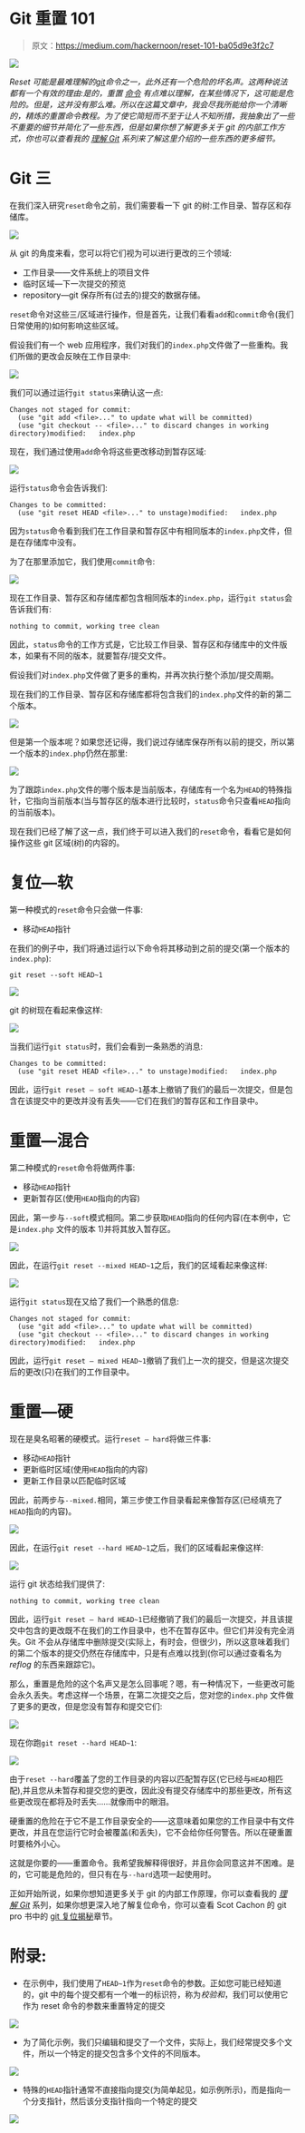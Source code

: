 # Git 重置 101

> 原文：<https://medium.com/hackernoon/reset-101-ba05d9e3f2c7>

![](img/ea03fb1a52827152c719d8715feba774.png)

*Reset 可能是最难理解的*[*git*](https://hackernoon.com/tagged/git)*命令之一，此外还有一个危险的坏名声。这两种说法都有一个有效的理由:是的，重置* [*命令*](https://hackernoon.com/tagged/command) *有点难以理解，在某些情况下，这可能是危险的。但是，这并没有那么难。所以在这篇文章中，我会尽我所能给你一个清晰的，精炼的重置命令教程。为了使它简短而不至于让人不知所措，我抽象出了一些不重要的细节并简化了一些东西，但是如果你想了解更多关于 git 的内部工作方式，你也可以查看我的* [*理解 Git*](https://hackernoon.com/https-medium-com-zspajich-understanding-git-data-model-95eb16cc99f5) *系列来了解这里介绍的一些东西的更多细节。*

# Git 三

在我们深入研究`reset`命令之前，我们需要看一下 git 的树:工作目录、暂存区和存储库。

![](img/887c740883a8fd5c421d652704fdf6da.png)

从 git 的角度来看，您可以将它们视为可以进行更改的三个领域:

*   工作目录——文件系统上的项目文件
*   临时区域—下一次提交的预览
*   repository—git 保存所有(过去的)提交的数据存储。

`reset`命令对这些三/区域进行操作，但是首先，让我们看看`add`和`commit`命令(我们日常使用的)如何影响这些区域。

假设我们有一个 web 应用程序，我们对我们的`index.php`文件做了一些重构。我们所做的更改会反映在工作目录中:

![](img/6462603e87db406be20c3dd8f4d88fdb.png)

我们可以通过运行`git status`来确认这一点:

```
Changes not staged for commit:
  (use "git add <file>..." to update what will be committed)
  (use "git checkout -- <file>..." to discard changes in working directory)modified:   index.php
```

现在，我们通过使用`add`命令将这些更改移动到暂存区域:

![](img/43a79fde6a1876090a72f7fd48b1ce28.png)

运行`status`命令会告诉我们:

```
Changes to be committed:
  (use "git reset HEAD <file>..." to unstage)modified:   index.php
```

因为`status`命令看到我们在工作目录和暂存区中有相同版本的`index.php`文件，但是在存储库中没有。

为了在那里添加它，我们使用`commit`命令:

![](img/67c3fcceb7da474f9e4cff34b5ff8715.png)

现在工作目录、暂存区和存储库都包含相同版本的`index.php`，运行`git status`会告诉我们有:

```
nothing to commit, working tree clean
```

因此，`status`命令的工作方式是，它比较工作目录、暂存区和存储库中的文件版本，如果有不同的版本，就要暂存/提交文件。

假设我们对`index.php`文件做了更多的重构，并再次执行整个添加/提交周期。

现在我们的工作目录、暂存区和存储库都将包含我们的`index.php`文件的新的第二个版本。

![](img/da032cbbd86b8b343f46797047d1cfc6.png)

但是第一个版本呢？如果您还记得，我们说过存储库保存所有以前的提交，所以第一个版本的`index.php`仍然在那里:

![](img/21a9ffb1e272f3e55d63f42e541133c2.png)

为了跟踪`index.php`文件的哪个版本是当前版本，存储库有一个名为`HEAD`的特殊指针，它指向当前版本(当与暂存区的版本进行比较时，`status`命令只查看`HEAD`指向的当前版本)。

现在我们已经了解了这一点，我们终于可以进入我们的`reset`命令，看看它是如何操作这些 git 区域(树)的内容的。

# 复位—软

第一种模式的`reset`命令只会做一件事:

*   移动`HEAD`指针

在我们的例子中，我们将通过运行以下命令将其移动到之前的提交(第一个版本的`index.php`):

```
git reset --soft HEAD~1
```

![](img/bc3994ece13abb714bcaef1d5c87263f.png)

git 的树现在看起来像这样:

![](img/c0fa62971d02dfaea24d28948c783d78.png)

当我们运行`git status`时，我们会看到一条熟悉的消息:

```
Changes to be committed:
  (use "git reset HEAD <file>..." to unstage)modified:   index.php
```

因此，运行`git reset — soft HEAD~1`基本上撤销了我们的最后一次提交，但是包含在该提交中的更改并没有丢失——它们在我们的暂存区和工作目录中。

# 重置—混合

第二种模式的`reset`命令将做两件事:

*   移动`HEAD`指针
*   更新暂存区(使用`HEAD`指向的内容)

因此，第一步与`--soft`模式相同。第二步获取`HEAD`指向的任何内容(在本例中，它是`index.php` 文件的版本 1)并将其放入暂存区。

![](img/50c40804ecc592eff5fe3c7a451db3db.png)

因此，在运行`git reset --mixed HEAD~1`之后，我们的区域看起来像这样:

![](img/5cfd5b37651d40c42e8459fa7ce42e35.png)

运行`git status`现在又给了我们一个熟悉的信息:

```
Changes not staged for commit:
  (use "git add <file>..." to update what will be committed)
  (use "git checkout -- <file>..." to discard changes in working directory)modified:   index.php
```

因此，运行`git reset — mixed HEAD~1`撤销了我们上一次的提交，但是这次提交后的更改(只)在我们的工作目录中。

# 重置—硬

现在是臭名昭著的硬模式。运行`reset — hard`将做三件事:

*   移动`HEAD`指针
*   更新临时区域(使用`HEAD`指向的内容)
*   更新工作目录以匹配临时区域

因此，前两步与`--mixed.`相同，第三步使工作目录看起来像暂存区(已经填充了`HEAD`指向的内容)。

![](img/a3c738523853e2f20659e961a76cc440.png)

因此，在运行`git reset --hard HEAD~1`之后，我们的区域看起来像这样:

![](img/35c37f5f8266d9efc7180079471bcbdc.png)

运行 git 状态给我们提供了:

```
nothing to commit, working tree clean
```

因此，运行`git reset — hard HEAD~1`已经撤销了我们的最后一次提交，并且该提交中包含的更改既不在我们的工作目录中，也不在暂存区中。但它们并没有完全消失。Git 不会从存储库中删除提交(实际上，有时会，但很少)，所以这意味着我们的第二个版本的提交仍然在存储库中，只是有点难以找到(你可以通过查看名为 *reflog* 的东西来跟踪它)。

那么，重置是危险的这个名声又是怎么回事呢？嗯，有一种情况下，一些更改可能会永久丢失。考虑这样一个场景，在第二次提交之后，您对您的`index.php` 文件做了更多的更改，但是您没有暂存和提交它们:

![](img/2e9a24731e907635602bdfa94da62943.png)

现在你跑`git reset --hard HEAD~1`:

![](img/f7fbdc73079a2015c9cbd0ff2434b2b9.png)

由于`reset --hard`覆盖了您的工作目录的内容以匹配暂存区(它已经与`HEAD`相匹配),并且您从未暂存和提交您的更改，因此没有提交存储库中的那些更改，所有这些更改现在都将及时丢失……就像雨中的眼泪。

硬重置的危险在于它不是工作目录安全的——这意味着如果您的工作目录中有文件更改，并且在您运行它时会被覆盖(和丢失)，它不会给你任何警告。所以在硬重置时要格外小心。

这就是你要的——重置命令。我希望我解释得很好，并且你会同意这并不困难。是的，它可能是危险的，但只有在与`--hard`选项一起使用时。

正如开始所说，如果你想知道更多关于 git 的内部工作原理，你可以查看我的 [*理解 Git*](https://hackernoon.com/https-medium-com-zspajich-understanding-git-data-model-95eb16cc99f5) 系列，如果你想更深入地了解复位命令，你可以查看 Scot Cachon 的 git pro 书中的 [git 复位揭秘](https://git-scm.com/book/en/v2/Git-Tools-Reset-Demystified)章节。

# **附录:**

*   在示例中，我们使用了`HEAD~1`作为`reset`命令的参数。正如您可能已经知道的，git 中的每个提交都有一个唯一的标识符，称为*校验和*，我们可以使用它作为 reset 命令的参数来重置特定的提交

![](img/ed8685e7b9dd7e5197bc7155a7291f34.png)

*   为了简化示例，我们只编辑和提交了一个文件，实际上，我们经常提交多个文件，所以一个特定的提交包含多个文件的不同版本。

![](img/019d4f1222e30d8ca2f2bc404b8a20a6.png)

*   特殊的`HEAD`指针通常不直接指向提交(为简单起见，如示例所示)，而是指向一个分支指针，然后该分支指针指向一个特定的提交

![](img/cfa097493810f4a074e6cd803e0e1a51.png)
